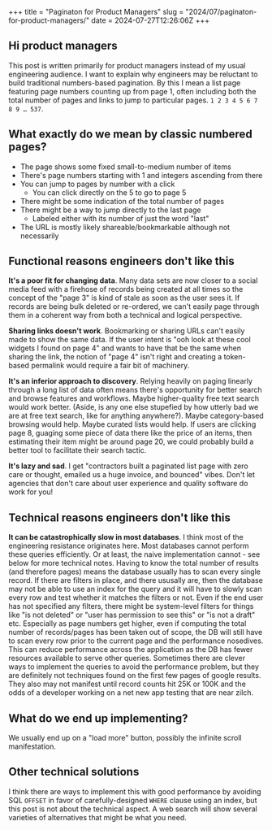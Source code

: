 +++
title = "Paginaton for Product Managers"
slug = "2024/07/paginaton-for-product-managers/"
date = 2024-07-27T12:26:06Z
+++

## Hi product managers

This post is written primarily for product managers instead of my usual engineering audience. I want to explain why engineers may be reluctant to build traditional numbers-based pagination. By this I mean a list page featuring page numbers counting up from page 1, often including both the total number of pages and links to jump to particular pages. `1 2 3 4 5 6 7 8 9 … 537`.

## What exactly do we mean by classic numbered pages?

- The page shows some fixed small-to-medium number of items
- There's page numbers starting with 1 and integers ascending from there
- You can jump to pages by number with a click
  - You can click directly on the 5 to go to page 5
- There might be some indication of the total number of pages
- There might be a way to jump directly to the last page
  - Labeled either with its number of just the word "last"
- The URL is mostly likely shareable/bookmarkable although not necessarily

## Functional reasons engineers don't like this

**It's a poor fit for changing data**. Many data sets are now closer to a social media feed with a firehose of records being created at all times so the concept of the "page 3" is kind of stale as soon as the user sees it. If records are being bulk deleted or re-ordered, we can't easily page through them in a coherent way from both a technical and logical perspective.

**Sharing links doesn't work**. Bookmarking or sharing URLs can't easily made to show the same data. If the user intent is "ooh look at these cool widgets I found on page 4" and wants to have that be the same when sharing the link, the notion of "page 4" isn't right and creating a token-based permalink would require a fair bit of machinery.

**It's an inferior approach to discovery**. Relying heavily on paging linearly through a long list of data often means there's opportunity for better search and browse features and workflows. Maybe higher-quality free text search would work better. (Aside, is any one else stupefied by how utterly bad we are at free text search, like for anything anywhere?). Maybe category-based browsing would help. Maybe curated lists would help. If users are clicking page 8, guaging some piece of data there like the price of an items, then estimating their item might be around page 20, we could probably build a better tool to facilitate their search tactic.

**It's lazy and sad**. I get "contractors built a paginated list page with zero care or thought, emailed us a huge invoice, and bounced" vibes. Don't let agencies that don't care about user experience and quality software do work for you!

## Technical reasons engineers don't like this

**It can be catastrophically slow in most databases**. I think most of the engineering resistance originates here. Most databases cannot perform these queries efficiently. Or at least, the naive implementation cannot - see below for more technical notes. Having to know the total number of results (and therefore pages) means the database usually has to scan every single record. If there are filters in place, and there ususally are, then the database may not be able to use an index for the query and it will have to slowly scan every row and test whether it matches the filters or not. Even if the end user has not specified any filters, there might be system-level filters for things like "is not deleted" or "user has permission to see this" or "is not a draft" etc. Especially as page numbers get higher, even if computing the total number of records/pages has been taken out of scope, the DB will still have to scan every row prior to the current page and the performance nosedives. This can reduce performance across the application as the DB has fewer resources available to serve other queries. Sometimes there are clever ways to implement the queries to avoid the performance problem, but they are definitely not techniques found on the first few pages of google results. They also may not manifest until record counts hit 25K or 100K and the odds of a developer working on a net new app testing that are near zilch.

## What do we end up implementing?

We usually end up on a "load more" button, possibly the infinite scroll manifestation.

## Other technical solutions

I think there are ways to implement this with good performance by avoiding SQL `OFFSET` in favor of carefully-designed `WHERE` clause using an index, but this post is not about the technical aspect. A web search will show several varieties of alternatives that might be what you need.
